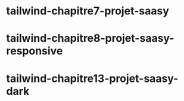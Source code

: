 # tailwind-chapitre7-projet-saasy
# tailwind-chapitre8-projet-saasy-responsive
# tailwind-chapitre13-projet-saasy-dark
